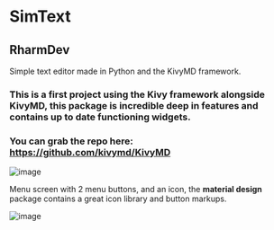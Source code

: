 # SimText
## RharmDev
Simple text editor made in Python and the KivyMD framework.

### This is a first project using the Kivy framework alongside KivyMD, this package is incredible deep in features and contains up to date functioning widgets.
### You can grab the repo here: https://github.com/kivymd/KivyMD

![image](https://user-images.githubusercontent.com/72558934/95500554-db14fa80-099e-11eb-814d-7c9e53559132.png)


Menu screen with 2 menu buttons, and an icon, the **material design** package contains a great icon library and button markups.


![image](https://user-images.githubusercontent.com/72558934/95500489-c59fd080-099e-11eb-971f-31001024f782.png)


